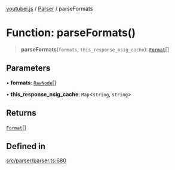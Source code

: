 [youtubei.js](../../../README.md) / [Parser](../README.md) / parseFormats

# Function: parseFormats()

> **parseFormats**(`formats`, `this_response_nsig_cache`): [`Format`](../../Misc/classes/Format.md)[]

## Parameters

• **formats**: [`RawNode`](../../APIResponseTypes/type-aliases/RawNode.md)[]

• **this\_response\_nsig\_cache**: `Map`\<`string`, `string`\>

## Returns

[`Format`](../../Misc/classes/Format.md)[]

## Defined in

[src/parser/parser.ts:680](https://github.com/LuanRT/YouTube.js/blob/305a398158a6cac82e6ef288fed4bf1661c89d52/src/parser/parser.ts#L680)
